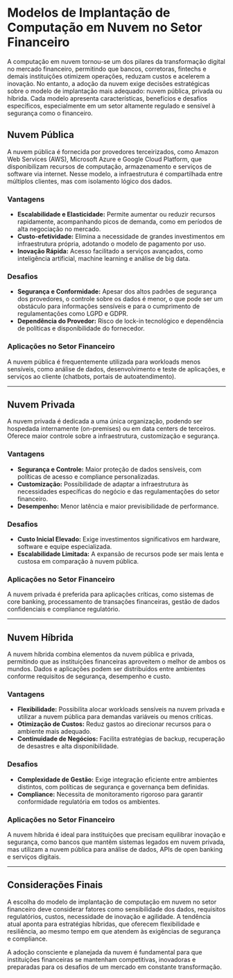# Modelos de Implantação de Computação em Nuvem no Setor Financeiro

A computação em nuvem tornou-se um dos pilares da transformação digital no mercado financeiro, permitindo que bancos, corretoras, fintechs e demais instituições otimizem operações, reduzam custos e acelerem a inovação. No entanto, a adoção da nuvem exige decisões estratégicas sobre o modelo de implantação mais adequado: nuvem pública, privada ou híbrida. Cada modelo apresenta características, benefícios e desafios específicos, especialmente em um setor altamente regulado e sensível à segurança como o financeiro.

## Nuvem Pública

A nuvem pública é fornecida por provedores terceirizados, como Amazon Web Services (AWS), Microsoft Azure e Google Cloud Platform, que disponibilizam recursos de computação, armazenamento e serviços de software via internet. Nesse modelo, a infraestrutura é compartilhada entre múltiplos clientes, mas com isolamento lógico dos dados.

### Vantagens

- **Escalabilidade e Elasticidade:** Permite aumentar ou reduzir recursos rapidamente, acompanhando picos de demanda, como em períodos de alta negociação no mercado.
- **Custo-efetividade:** Elimina a necessidade de grandes investimentos em infraestrutura própria, adotando o modelo de pagamento por uso.
- **Inovação Rápida:** Acesso facilitado a serviços avançados, como inteligência artificial, machine learning e análise de big data.

### Desafios

- **Segurança e Conformidade:** Apesar dos altos padrões de segurança dos provedores, o controle sobre os dados é menor, o que pode ser um obstáculo para informações sensíveis e para o cumprimento de regulamentações como LGPD e GDPR.
- **Dependência do Provedor:** Risco de lock-in tecnológico e dependência de políticas e disponibilidade do fornecedor.

### Aplicações no Setor Financeiro

A nuvem pública é frequentemente utilizada para workloads menos sensíveis, como análise de dados, desenvolvimento e teste de aplicações, e serviços ao cliente (chatbots, portais de autoatendimento).

---

## Nuvem Privada

A nuvem privada é dedicada a uma única organização, podendo ser hospedada internamente (on-premises) ou em data centers de terceiros. Oferece maior controle sobre a infraestrutura, customização e segurança.

### Vantagens

- **Segurança e Controle:** Maior proteção de dados sensíveis, com políticas de acesso e compliance personalizadas.
- **Customização:** Possibilidade de adaptar a infraestrutura às necessidades específicas do negócio e das regulamentações do setor financeiro.
- **Desempenho:** Menor latência e maior previsibilidade de performance.

### Desafios

- **Custo Inicial Elevado:** Exige investimentos significativos em hardware, software e equipe especializada.
- **Escalabilidade Limitada:** A expansão de recursos pode ser mais lenta e custosa em comparação à nuvem pública.

### Aplicações no Setor Financeiro

A nuvem privada é preferida para aplicações críticas, como sistemas de core banking, processamento de transações financeiras, gestão de dados confidenciais e compliance regulatório.

---

## Nuvem Híbrida

A nuvem híbrida combina elementos da nuvem pública e privada, permitindo que as instituições financeiras aproveitem o melhor de ambos os mundos. Dados e aplicações podem ser distribuídos entre ambientes conforme requisitos de segurança, desempenho e custo.

### Vantagens

- **Flexibilidade:** Possibilita alocar workloads sensíveis na nuvem privada e utilizar a nuvem pública para demandas variáveis ou menos críticas.
- **Otimização de Custos:** Reduz gastos ao direcionar recursos para o ambiente mais adequado.
- **Continuidade de Negócios:** Facilita estratégias de backup, recuperação de desastres e alta disponibilidade.

### Desafios

- **Complexidade de Gestão:** Exige integração eficiente entre ambientes distintos, com políticas de segurança e governança bem definidas.
- **Compliance:** Necessita de monitoramento rigoroso para garantir conformidade regulatória em todos os ambientes.

### Aplicações no Setor Financeiro

A nuvem híbrida é ideal para instituições que precisam equilibrar inovação e segurança, como bancos que mantêm sistemas legados em nuvem privada, mas utilizam a nuvem pública para análise de dados, APIs de open banking e serviços digitais.

---

## Considerações Finais

A escolha do modelo de implantação de computação em nuvem no setor financeiro deve considerar fatores como sensibilidade dos dados, requisitos regulatórios, custos, necessidade de inovação e agilidade. A tendência atual aponta para estratégias híbridas, que oferecem flexibilidade e resiliência, ao mesmo tempo em que atendem às exigências de segurança e compliance.

A adoção consciente e planejada da nuvem é fundamental para que instituições financeiras se mantenham competitivas, inovadoras e preparadas para os desafios de um mercado em constante transformação.
